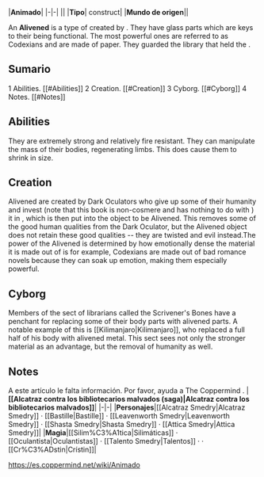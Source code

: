 |**Animado**|
|-|-|
||
|**Tipo**| construct|
|**Mundo de origen**||

An **Alivened** is a type of  created by . They have glass parts which are keys to their being functional. The most powerful ones are referred to as Codexians and are made of paper. They guarded the library that held the .

## Sumario

1 Abilities. [[#Abilities]] 
2 Creation. [[#Creation]] 
3 Cyborg. [[#Cyborg]] 
4 Notes. [[#Notes]] 


## Abilities
They are extremely strong and relatively fire resistant. They can manipulate the mass of their bodies, regenerating limbs. This does cause them to shrink in size.

## Creation
Alivened are created by Dark Oculators who give up some of their humanity and invest (note that this book is non-cosmere and has nothing to do with ) it in , which is then put into the object to be Alivened. This removes some of the good human qualities from the Dark Oculator, but the Alivened object does not retain these good qualities -- they are twisted and evil instead.The power of the Alivened is determined by how emotionally dense the material it is made out of is for example, Codexians are made out of bad romance novels because they can soak up emotion, making them especially powerful.

## Cyborg
Members of the sect of librarians called the Scrivener's Bones have a penchant for replacing some of their body parts with alivened parts. A notable example of this is [[Kilimanjaro\|Kilimanjaro]], who replaced a full half of his body with alivened metal. This sect sees not only the stronger material as an advantage, but the removal of humanity as well.

## Notes

A este artículo le falta información. Por favor, ayuda a The Coppermind .
|**[[Alcatraz contra los bibliotecarios malvados (saga)\|Alcatraz contra los bibliotecarios malvados]]**|
|-|-|
|**Personajes**|[[Alcatraz Smedry\|Alcatraz Smedry]] · [[Bastille\|Bastille]] · [[Leavenworth Smedry\|Leavenworth Smedry]] · [[Shasta Smedry\|Shasta Smedry]] · [[Attica Smedry\|Attica Smedry]]|
|**Magia**|[[Silim%C3%A1tica\|Silimáticas]] · [[Oculantista\|Oculantistas]] · [[Talento Smedry\|Talentos]] ·  · [[Cr%C3%ADstin\|Crístin]]|



https://es.coppermind.net/wiki/Animado